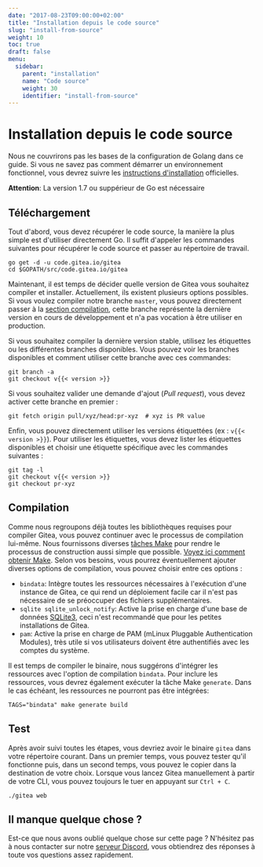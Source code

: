 ```yaml
---
date: "2017-08-23T09:00:00+02:00"
title: "Installation depuis le code source"
slug: "install-from-source"
weight: 10
toc: true
draft: false
menu:
  sidebar:
    parent: "installation"
    name: "Code source"
    weight: 30
    identifier: "install-from-source"
---
```


# Installation depuis le code source

Nous ne couvrirons pas les bases de la configuration de Golang dans ce guide. Si vous ne savez pas comment démarrer un environnement fonctionnel, vous devrez suivre les [instructions d'installation](https://golang.org/doc/install) officielles.

**Attention**: La version 1.7 ou suppérieur de Go est nécessaire

## Téléchargement

Tout d'abord, vous devez récupérer le code source, la manière la plus simple est d'utiliser directement Go. Il suffit d'appeler les commandes suivantes pour récupérer le code source et passer au répertoire de travail.

```
go get -d -u code.gitea.io/gitea
cd $GOPATH/src/code.gitea.io/gitea
```

Maintenant, il est temps de décider quelle version de Gitea vous souhaitez compiler et installer. Actuellement, ils existent plusieurs options possibles. Si vous voulez compiler notre branche `master`, vous pouvez directement passer à la [section compilation](#compilation), cette branche représente la dernière version en cours de développement et n'a pas vocation à être utiliser en production.


Si vous souhaitez compiler la dernière version stable, utilisez les étiquettes ou les différentes branches disponibles. Vous pouvez voir les branches disponibles et comment utiliser cette branche avec ces commandes:

```
git branch -a
git checkout v{{< version >}}
```

Si vous souhaitez valider une demande d'ajout (_Pull request_), vous devez activer cette branche en premier : 

```
git fetch origin pull/xyz/head:pr-xyz  # xyz is PR value
```

Enfin, vous pouvez directement utiliser les versions étiquettées (ex : `v{{< version >}}`). Pour utiliser les étiquettes, vous devez lister les étiquettes disponibles et choisir une étiquette spécifique avec les commandes suivantes :

```
git tag -l
git checkout v{{< version >}}
git checkout pr-xyz
```

## Compilation

Comme nous regroupons déjà toutes les bibliothèques requises pour compiler Gitea, vous pouvez continuer avec le processus de compilation lui-même. Nous fournissons diverses [tâches Make](https://github.com/go-gitea/gitea/blob/master/Makefile) pour rendre le processus de construction aussi simple que possible. <a href='{{< relref "/doc/advanced/make.fr-fr.md" >}}'>Voyez ici comment obtenir Make</a>. Selon vos besoins, vous pourrez éventuellement ajouter diverses options de compilation, vous pouvez choisir entre ces options :

* `bindata`: Intègre toutes les ressources nécessaires à l'exécution d'une instance de Gitea, ce qui rend un déploiement facile car il n'est pas nécessaire de se préoccuper des fichiers supplémentaires.
* `sqlite sqlite_unlock_notify`: Active la prise en charge d'une base de données [SQLite3](https://sqlite.org/), ceci n'est recommandé que pour les petites installations de Gitea.
* `pam`: Active la prise en charge de PAM (mLinux Pluggable Authentication Modules), très utile si vos utilisateurs doivent être authentifiés avec les comptes du système.

Il est temps de compiler le binaire, nous suggérons d'intégrer les ressources avec l'option de compilation `bindata`. Pour inclure les ressources, vous devrez également exécuter la tâche Make `generate`. Dans le cas échéant, les ressources ne pourront pas être intégrées:

```
TAGS="bindata" make generate build
```

## Test

Après avoir suivi toutes les étapes, vous devriez avoir le binaire `gitea` dans votre répertoire courant. Dans un premier temps, vous pouvez tester qu'il fonctionne puis, dans un second temps, vous pouvez le copier dans la destination de votre choix. Lorsque vous lancez Gitea manuellement à partir de votre CLI, vous pouvez toujours le tuer en appuyant sur `Ctrl + C`. 

```
./gitea web
```

## Il manque quelque chose ?

Est-ce que nous avons oublié quelque chose sur cette page ? N'hésitez pas à nous contacter sur notre [serveur Discord](https://discord.gg/NsatcWJ), vous obtiendrez des réponses à toute vos questions assez rapidement.
